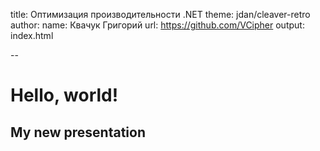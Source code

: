 title: Оптимизация производительности .NET
theme: jdan/cleaver-retro
author:
  name: Квачук Григорий
  url: https://github.com/VCipher
output: index.html

--

# Hello, world!
## My new presentation